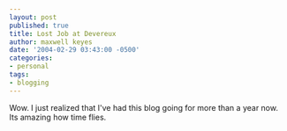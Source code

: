 ```yaml
---
layout: post
published: true
title: Lost Job at Devereux
author: maxwell keyes
date: '2004-02-29 03:43:00 -0500'
categories:
- personal
tags:
- blogging
---
```


Wow. I just realized that I've had this blog going for more than a year now. Its
amazing how time flies.
